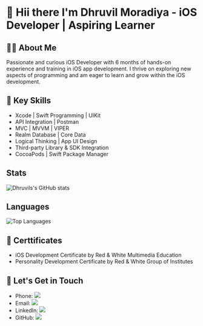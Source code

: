 <h1>👋 Hii there I'm Dhruvil Moradiya - iOS Developer | Aspiring Learner
</h1>

👨‍💻 About Me
------
Passionate and curious iOS Developer with 6 months of hands-on experience and training in iOS app development. I thrive on exploring new aspects of programming and am eager to learn and grow within the iOS development.


🚀 Key Skills
------
- Xcode | Swift Programming | UIKit
- API Integration | Postman
- MVC | MVVM | VIPER
- Realm Database | Core Data
- Logical Thinking | App UI Design
- Third-party Library & SDK Integration
- CocoaPods | Swift Package Manager

## Stats
![Dhruvils's GitHub stats](https://github-readme-stats.vercel.app/api?username=dhruvil989&show_icons=true&theme=dracula&count_private=true)


## Languages 
![Top Languages](https://github-readme-stats.vercel.app/api/top-langs/?username=dhruvil989&layout=compact&hide=css,html,handlebars)

🚀 Certtificates
------
- iOS Development Certificate by Red & White Multimedia Education</li>
- Personality Development Certificate by Red & White Group of Institutes


📧 Let's Get in Touch
------------------
- Phone: ![](https://img.shields.io/badge/-+919978816292-%23181717?style=flat-square&logo=mobile)
- Email: [![](https://img.shields.io/badge/-dhruvilmoradiya848@gmail.com-%23181717?style=flat-square&logo=gmail)](dhruvilmoradiya848@gmail.com)
- LinkedIn: [![](https://camo.githubusercontent.com/dc2710b37f711ffb0c40f2937e284bfe28952a1a270356b3f2d525238f34d59d/68747470733a2f2f696d672e736869656c64732e696f2f62616467652f2d4468727576696c2532304d6f7261646979612d626c75653f7374796c653d666c61742d737175617265266c6f676f3d4c696e6b6564696e266c6f676f436f6c6f723d7768697465266c696e6b3d68747470733a2f2f7777772e6c696e6b6564696e2e636f6d2f696e2f6468727576696c2d6d6f7261646979612f)](https://www.linkedin.com/in/dhruvil-moradiya/)
- GitHub: [![](https://img.shields.io/badge/-@dhruvil989-%23181717?style=flat-square&logo=github)](https://github.com/dhruvil989/)
